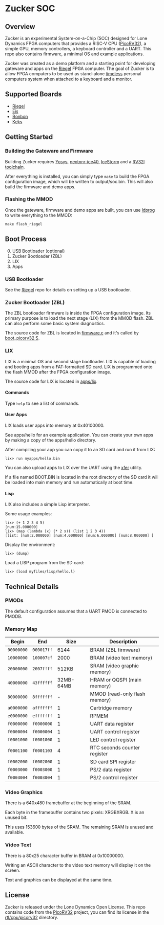 # Zucker SOC

## Overview

Zucker is an experimental System-on-a-Chip (SOC) designed for Lone Dynamics FPGA computers that provides a RISC-V CPU ([PicoRV32](https://github.com/YosysHQ/picorv32)), a simple GPU, memory controllers, a keyboard controller and a UART. This repo also contains firmware, a minimal OS and example applications.

Zucker was created as a demo platform and a starting point for developing gateware and apps on the [Riegel](https://machdyne.com/product/riegel-computer) FPGA computer. The goal of Zucker is to allow FPGA computers to be used as stand-alone [timeless](https://machdyne.com/2022/01/12/timeless-computing/) personal computers system when attached to a keyboard and a monitor.

## Supported Boards

- [Riegel](https://machdyne.com/product/riegel-computer)
- [Eis](https://machdyne.com/product/eis-computer)
- [Bonbon](https://machdyne.com/product/bonbon-computer)
- [Keks](https://machdyne.com/product/keks-game-console)

## Getting Started

### Building the Gateware and Firmware

Building Zucker requires [Yosys](https://github.com/YosysHQ/yosys), [nextpnr-ice40](https://github.com/YosysHQ/nextpnr), [IceStorm](https://github.com/YosysHQ/icestorm) and a [RV32I toolchain](https://github.com/YosysHQ/picorv32#building-a-pure-rv32i-toolchain).

After everything is installed, you can simply type `make` to build the FPGA configuration image, which will be written to output/soc.bin. This will also build the firmware and demo apps.

### Flashing the MMOD

Once the gateware, firmware and demo apps are built, you can use [ldprog](https://github.com/machdyne/ldprog) to write everything to the MMOD:

```
make flash_riegel
```

## Boot Process

0. USB Bootloader (optional)
1. Zucker Bootloader (ZBL)
2. LIX
3. Apps

### USB Bootloader

See the [Riegel](https://github.com/machdyne/riegel) repo for details on setting up a USB bootloader.

### Zucker Bootloader (ZBL)

The ZBL bootloader firmware is inside the FPGA configuration image. Its primary purpose is to load the next stage (LIX) from the MMOD flash. ZBL can also perform some basic system diagnostics.

The source code for ZBL is located in [firmware.c](firmware/firmware.c) and it's called by [boot\_picorv32.S](firmware/boot\_picorv32.S).

### LIX

LIX is a minimal OS and second stage bootloader. LIX is capable of loading and booting apps from a FAT-formatted SD card. LIX is programmed onto the flash MMOD after the FPGA configuration image.

The source code for LIX is located in [apps/lix](apps/lix).

#### Commands

Type `help` to see a list of commands.

#### User Apps

LIX loads user apps into memory at 0x40100000.

See apps/hello for an example application. You can create your own apps by making a copy of the apps/hello directory.

After compiling your app you can copy it to an SD card and run it from LIX:

```
lix> run myapps/hello.bin
```

You can also upload apps to LIX over the UART using the [xfer](https://github.com/machdyne/xfer) utility.

If a file named BOOT.BIN is located in the root directory of the SD card it will be loaded into main memory and run automatically at boot time.

#### Lisp

LIX also includes a simple Lisp interpreter.

Some usage examples:

```
lix> (+ 1 2 3 4 5)
[num:15.000000]
lix> (map (lambda (x) (* 2 x)) (list 1 2 3 4))
[list: [num:2.000000] [num:4.000000] [num:6.000000] [num:8.000000] ]
```

Display the environment:
```
lix> (dump)
```

Load a LISP program from the SD card:
```
lix> (load myfiles/lisp/hello.l)
```

## Technical Details

### PMODs

The default configuration assumes that a UART PMOD is connected to PMODB.

### Memory Map

| Begin | End | Size | Description |
| ----- | --- | ---- | ----------- |
| ``00000000`` | ``000017ff`` | 6144 | BRAM (ZBL firmware) |
| ``10000000`` | ``100007cf`` | 2000 | BRAM (video text memory) |
| ``20000000`` | ``2007ffff`` | 512KB | SRAM (video graphic memory) |
| ``40000000`` | ``43ffffff`` | 32MB-64MB | HRAM or QQSPI (main memory) |
| ``80000000`` | ``8fffffff`` | - | MMOD (read-only flash memory) |
| ``a0000000`` | ``afffffff`` | 1 | Cartridge memory |
| ``e0000000`` | ``efffffff`` | 1 | RPMEM |
| ``f0000000`` | ``f0000000`` | 1 | UART data register |
| ``f0000004`` | ``f0000004`` | 1 | UART control register |
| ``f0001000`` | ``f0001000`` | 1 | LED control register |
| ``f0001100`` | ``f0001103`` | 4 | RTC seconds counter register |
| ``f0002000`` | ``f0002000`` | 1 | SD card SPI register |
| ``f0003000`` | ``f0003000`` | 1 | PS/2 data register |
| ``f0003004`` | ``f0003004`` | 1 | PS/2 control register |

### Video Graphics

There is a 640x480 framebuffer at the beginning of the SRAM.

Each byte in the framebuffer contains two pixels: XRGBXRGB. X is an unused bit.

This uses 153600 bytes of the SRAM. The remaining SRAM is unused and available.

### Video Text

There is a 80x25 character buffer in BRAM at 0x10000000.

Writing an ASCII character to the video text memory will display it on the screen.

Text and graphics can be displayed at the same time.

## License

Zucker is released under the Lone Dynamics Open License. This repo contains code from the [PicoRV32](https://github.com/YosysHQ/picorv32) project, you can find its license in the [rtl/cpu/picorv32](rtl/cpu/picorv32) directory.
